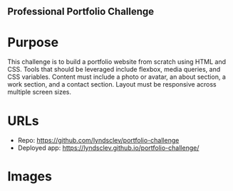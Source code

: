 ## Professional Portfolio Challenge

# Purpose
This challenge is to build a portfolio website from scratch using HTML and CSS. Tools that should be leveraged include flexbox, media queries, and CSS variables. Content must include a photo or avatar, an about section, a work section, and a contact section. Layout must be responsive across multiple screen sizes. 

# URLs 
* Repo: https://github.com/lyndsclev/portfolio-challenge
* Deployed app: https://lyndsclev.github.io/portfolio-challenge/ 

# Images 

